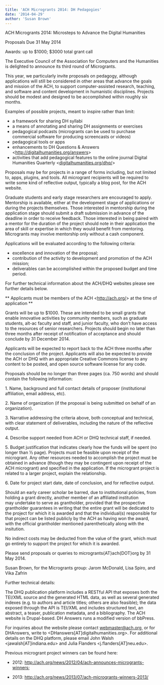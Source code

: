 ```yaml
---
title: 'ACH Microgrants 2014: DH Pedagogies'
date: '2014-04-29'
author: 'Susan Brown'
---
```

ACH Microgrants 2014: Microsteps to Advance the Digital Humanities

Proposals Due 31 May 2014

Awards: up to $1000; $3000 total grant call

The Executive Council of the Association for Computers and the Humanities is delighted to announce its third round of Microgrants.

This year, we particularly invite proposals on pedagogy, although applications will still be considered in other areas that advance the goals and mission of the ACH, to support computer-assisted research, teaching, and software and content development in humanistic disciplines. Projects should be modest and designed to be accomplished within roughly six months.

Examples of possible projects, meant to inspire rather than limit:

- a framework for sharing DH syllabi
- a means of annotating and sharing DH assignments or exercises
- pedagogical podcasts (microgrants can be used to purchase commercial software for producing screencasts or videos)
- pedagogical tools or apps
- enhancements to DH Questions &amp; Answers &lt;<http://digitalhumanities.org/answers>&gt;
- activities that add pedagogical features to the online journal Digital Humanities Quarterly &lt;[digitalhumanities.org/dhq/](http://digitalhumanities.org/dhq/)&gt;

Proposals may be for projects in a range of forms including, but not limited to, apps, plugins, and tools. All microgrant recipients will be required to write some kind of reflective output, typically a blog post, for the ACH website.

Graduate students and early stage researchers are encouraged to apply. Mentorship is available, either at the development stage of applications or during the projects themselves. Those interested in mentorship during the application stage should submit a draft submission in advance of the deadline in order to receive feedback. Those interested in being paired with a mentor for the duration of the project should note in their application the area of skill or expertise in which they would benefit from mentoring. Microgrants may involve mentorship only without a cash component.

Applications will be evaluated according to the following criteria:

- excellence and innovation of the proposal;
- contribution of the activity to development and promotion of the ACH mission;
- deliverables can be accomplished within the proposed budget and time period.

For further technical information about the ACH/DHQ websites please see further details below.

\*\* Applicants must be members of the ACH &lt;<http://ach.org/>&gt; at the time of application \*\*

Grants will be up to $1000. These are intended to be small grants that enable innovative activities by community members, such as graduate students, alt-ac faculty and staff, and junior faculty, who don’t have access to the resources of senior researchers. Projects should begin no later than three months after receipt of notification of acceptance and should conclude by 31 December 2014.

Applicants will be expected to report back to the ACH three months after the conclusion of the project. Applicants will also be expected to provide the ACH or DHQ with an appropriate Creative Commons license to any content to be posted, and open source software license for any code.

Proposals should be no longer than three pages (ca. 750 words) and should contain the following information:

1\. Name, background and full contact details of proposer (institutional affiliation, email address, etc).

2\. Name of organization (if the proposal is being submitted on behalf of an organization).

3\. Narrative addressing the criteria above, both conceptual and technical, with clear statement of deliverables, including the nature of the reflective output.

4\. Describe support needed from ACH or DHQ technical staff, if needed.

5\. Budget justification that indicates clearly how the funds will be spent (no longer than ½ page). Projects must be feasible upon receipt of the microgrant. Any other resources needed to accomplish the project must be obtained in advance (though they may be contingent upon receipt of the ACH microgrant) and specified in the application. If the microgrant project is related to a larger project, explain the relationship.

6\. Date for project start date, date of conclusion, and for reflective output.

Should an early career scholar be barred, due to institutional policies, from holding a grant directly, another member of an affiliated institution  
may undertake to serve as grantholder, provided that the prospective grantholder guarantees in writing that the entire grant will be dedicated to  
the project for which it is awarded and that the individual(s) responsible for that project can be listed publicly by the ACH as having won the award,  
with the official grantholder mentioned parenthetically along with the insitution.

No indirect costs may be deducted from the value of the grant, which must go entirely to support the project for which it is awarded.

Please send proposals or queries to microgrants{AT}ach{DOT}org by 31 May 2014.

Susan Brown, for the Microgrants group: Jarom McDonald, Lisa Spiro, and Vika Zafrin

Further technical details:

The DHQ publication platform includes a RESTful API that exposes both the TEI/XML source and the generated HTML data, as well as several generated indexes (e.g. to authors and article titles; others are also feasible); the data exposed through the API is TEI/XML and includes structured text, an abstract, a teaser, publication metadata, and a bibliography. The ACH website is Drupal-based. DH Answers runs a modified version of bbPress.

For inquiries about the website please contact webmaster@ach.org, or for DHAnswers, write to &lt;DHanswers\[AT\]digitalhumanities.org&gt;. For additional details on the DHQ platform, please email John Walsh &lt;jawalsh\[AT\]indiana.edu&gt; and Julia Flanders &lt;j.flanders\[AT\]neu.edu&gt;.

Previous microgrant project winners can be found here:

- 2012: <http://ach.org/news/2012/04/ach-announces-microgrants-winners>;

- 2013: <http://ach.org/news/2013/07/ach-microgrants-winners-2013/>